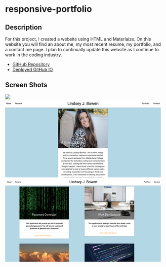 # responsive-portfolio
## Description
For this project, I created a website using HTML and Materlaize. On this website you will find an about me, my most recent resume, my portfolio, and a contact me page. I plan to continually update this website as I continue to work in the coding industry. 

* [GitHub Repository](https://github.com/lindseybowen/responsive-portfolio)
* [Deployed GitHub IO](https://lindseybowen.github.io/responsive-portfolio/)

## Screen Shots 
![](images/Main.png)
![](images/About.png)
![](images/Portfolio.png)

 

